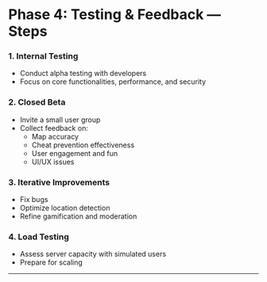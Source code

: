 # **Phase 4: Testing & Feedback — Steps**

### 1. Internal Testing
- Conduct alpha testing with developers
- Focus on core functionalities, performance, and security

### 2. Closed Beta
- Invite a small user group
- Collect feedback on:
  - Map accuracy
  - Cheat prevention effectiveness
  - User engagement and fun
  - UI/UX issues

### 3. Iterative Improvements
- Fix bugs
- Optimize location detection
- Refine gamification and moderation

### 4. Load Testing
- Assess server capacity with simulated users
- Prepare for scaling

---
